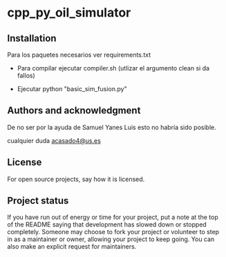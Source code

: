 # cpp_py_oil_simulator



## Installation
Para los paquetes necesarios ver requirements.txt

- Para compilar ejecutar compiler.sh (utlizar el argumento clean si da fallos)

- Ejecutar python "basic_sim_fusion.py"

## Authors and acknowledgment
De no ser por la ayuda de Samuel Yanes Luis esto no habría sido posible.

cualquier duda acasado4@us.es
## License
For open source projects, say how it is licensed.

## Project status
If you have run out of energy or time for your project, put a note at the top of the README saying that development has slowed down or stopped completely. Someone may choose to fork your project or volunteer to step in as a maintainer or owner, allowing your project to keep going. You can also make an explicit request for maintainers.
